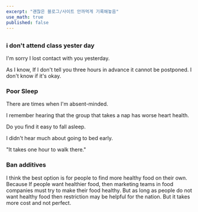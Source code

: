 ```yaml
---
excerpt: "괜찮은 블로그/사이트 안까먹게 기록해놓음"
use_math: true
published: false
---
```


## 

### i don't attend class yester day 

I'm sorry I lost contact with you yesterday. 

As I know, If I don't tell you three hours in advance it cannot be postponed. I don't know if it's okay.


### Poor Sleep

There are times when I'm absent-minded.

I remember hearing that the group that takes a nap has worse heart health.

Do you find it easy to fall asleep.

I didn't hear much about going to bed early.


"It takes one hour to walk there."


### Ban additives

I think the best option is for people to find more healthy food on their own. Because If people want healthier food, then marketing teams in food companies must try to make their food healthy. But as long as people do not want healthy food then restriction may be helpful for the nation. But it takes more cost and not perfect. 